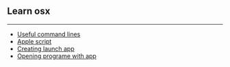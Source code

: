 ## Learn osx  
- - - -  
- [Useful command lines](useful-command-lines.md)  
- [Apple script](apple-script.md)  
- [Creating launch app](create-lunch-app.md)  
- [Opening programe with app](open-programe-with-app.md)  


